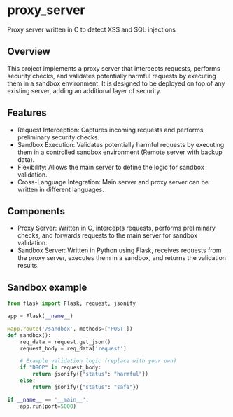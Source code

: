 # proxy_server
Proxy server written in C to detect XSS and SQL injections

## Overview

This project implements a proxy server that intercepts requests, performs security checks, and validates potentially harmful requests by executing them in a sandbox environment. It is designed to be deployed on top of any existing server, adding an additional layer of security.

## Features

* Request Interception: Captures incoming requests and performs preliminary security checks.
* Sandbox Execution: Validates potentially harmful requests by executing them in a controlled sandbox environment (Remote server with backup data).
* Flexibility: Allows the main server to define the logic for sandbox validation.
* Cross-Language Integration: Main server and proxy server can be written in different languages.

## Components

* Proxy Server: Written in C, intercepts requests, performs preliminary checks, and forwards requests to the main server for sandbox validation.
* Sandbox Server: Written in Python using Flask, receives requests from the proxy server, executes them in a sandbox, and returns the validation results.

## Sandbox example

```python
from flask import Flask, request, jsonify

app = Flask(__name__)

@app.route('/sandbox', methods=['POST'])
def sandbox():
    req_data = request.get_json()
    request_body = req_data['request']

    # Example validation logic (replace with your own)
    if "DROP" in request_body:
        return jsonify({"status": "harmful"})
    else:
        return jsonify({"status": "safe"})

if __name__ == '__main__':
    app.run(port=5000)
```
